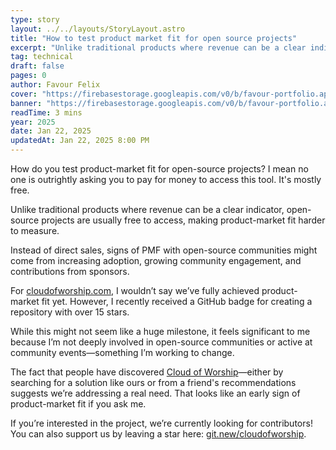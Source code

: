 ```yaml
---
type: story
layout: ../../layouts/StoryLayout.astro
title: "How to test product market fit for open source projects"
excerpt: "Unlike traditional products where revenue can be a clear indicator, open-source projects are usually free to access, making product-market fit harder to measure."
tag: technical
draft: false
pages: 0
author: Favour Felix
cover: "https://firebasestorage.googleapis.com/v0/b/favour-portfolio.appspot.com/o/stories%2Ftest-pmf-open-source.webp?alt=media&token=020e31a0-5b56-43d5-a966-75afb528f133"
banner: "https://firebasestorage.googleapis.com/v0/b/favour-portfolio.appspot.com/o/stories%2Ftest-pmf-open-source.webp?alt=media&token=020e31a0-5b56-43d5-a966-75afb528f133"
readTime: 3 mins
year: 2025
date: Jan 22, 2025
updatedAt: Jan 22, 2025 8:00 PM
---
```


How do you test product-market fit for open-source projects? I mean no one is outrightly asking you to pay for money to access this tool. It's mostly free.

Unlike traditional products where revenue can be a clear indicator, open-source projects are usually free to access, making product-market fit harder to measure.

Instead of direct sales, signs of PMF with open-source communities might come from increasing adoption, growing community engagement, and contributions from sponsors.

For [cloudofworship.com](https://cloudofworship.com), I wouldn’t say we’ve fully achieved product-market fit yet. However, I recently received a GitHub badge for creating a repository with over 15 stars.

While this might not seem like a huge milestone, it feels significant to me because I’m not deeply involved in open-source communities or active at community events—something I’m working to change.

The fact that people have discovered [Cloud of Worship](https://cloudofworship.com)—either by searching for a solution like ours or from a friend's recommendations suggests we’re addressing a real need. That looks like an early sign of product-market fit if you ask me.

If you’re interested in the project, we’re currently looking for contributors! You can also support us by leaving a star here: [git.new/cloudofworship](https://git.new/cloudofworship).